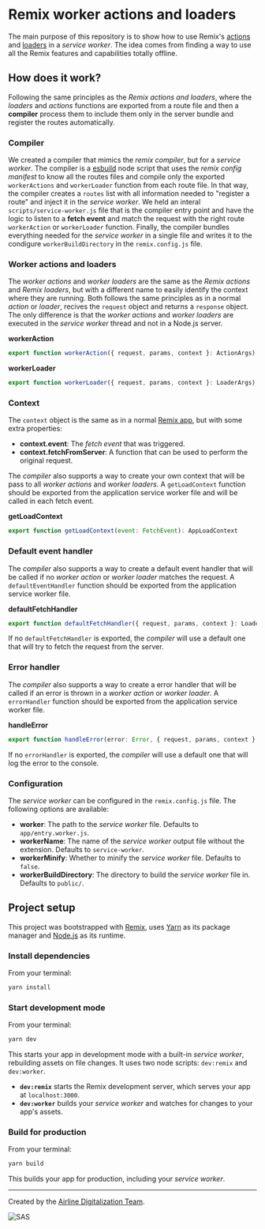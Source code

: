 # Remix worker actions and loaders

The main purpose of this repository is to show how to use Remix's [actions](https://remix.run/docs/en/main/guides/data-writes) and [loaders](https://remix.run/docs/en/main/guides/data-loading) in a _service worker_.
The idea comes from finding a way to use all the Remix features and capabilities totally offline.

## How does it work?

Following the same principles as the _Remix actions and loaders_, where the _loaders_ and _actions_ functions are exported from a route file and then a **compiler** process them to include them only in the server bundle and register the routes automatically.

### Compiler

We created a compiler that mimics the _remix compiler_, but for a _service worker_. The compiler is a [esbuild](https://esbuild.github.io/) node script that uses the _remix config manifest_ to know all the routes files and compile only the exported `workerActions` and `workerLoader` function from each route file. In that way, the compiler creates a `routes` list with all information needed to "register a route" and inject it in the _service worker_.
We held an interal `scripts/service-worker.js` file that is the compiler entry point and have the logic to listen to a **fetch event** and match the request with the right route `workerAction` or `workerLoader` function.
Finally, the compiler bundles everything needed for the _service worker_ in a single file and writes it to the condigure `workerBuildDirectory` in the `remix.config.js` file.

### Worker actions and loaders

The _worker actions_ and _worker loaders_ are the same as the _Remix actions_ and _Remix loaders_, but with a different name to easily identify the context where they are running. Both follows the same principles as in a normal _action_ or _loader_, recives the `request` object and returns a `response` object. The only difference is that the _worker actions_ and _worker loaders_ are executed in the _service worker_ thread and not in a Node.js server.

**workerAction**

```js
export function workerAction({ request, params, context }: ActionArgs): Promise<Response> | Response | Promise<AppData> | AppData
```

**workerLoader**

```js
export function workerLoader({ request, params, context }: LoaderArgs): Promise<Response> | Response | Promise<AppData> | AppData
```

### Context

The `context` object is the same as in a normal [Remix app](https://remix.run/docs/en/1.19.1/route/loader#contex), but with some extra properties:

- **context.event**: The _fetch event_ that was triggered.
- **context.fetchFromServer**: A function that can be used to perform the original request.

The _compiler_ also supports a way to create your own context that will be pass to all _worker actions_ and _worker loaders_. A `getLoadContext` function should be exported from the application service worker file and will be called in each fetch event.

**getLoadContext**

```js
export function getLoadContext(event: FetchEvent): AppLoadContext
```

### Default event handler

The _compiler_ also supports a way to create a default event handler that will be called if no _worker action_ or _worker loader_ matches the request. A `defaultEventHandler` function should be exported from the application service worker file.

**defaultFetchHandler**

```js
export function defaultFetchHandler({ request, params, context }: LoaderArgs): Promise<Response> | Response
```

If no `defaultFetchHandler` is exported, the _compiler_ will use a default one that will try to fetch the request from the server.

### Error handler

The _compiler_ also supports a way to create a error handler that will be called if an error is thrown in a _worker action_ or _worker loader_. A `errorHandler` function should be exported from the application service worker file.

**handleError**

```js
export function handleError(error: Error, { request, params, context }: LoaderArgs | ActionArgs)): void
```

If no `errorHandler` is exported, the _compiler_ will use a default one that will log the error to the console.

### Configuration

The _service worker_ can be configured in the `remix.config.js` file. The following options are available:

- **worker**: The path to the _service worker_ file. Defaults to `app/entry.worker.js`.
- **workerName**: The name of the _service worker_ output file without the extension. Defaults to `service-worker`.
- **workerMinify**: Whether to minify the _service worker_ file. Defaults to `false`.
- **workerBuildDirectory**: The directory to build the _service worker_ file in. Defaults to `public/`.

## Project setup

This project was bootstrapped with [Remix](https://remix.run), uses [Yarn](https://yarnpkg.com) as its package manager and [Node.js](https://nodejs.org) as its runtime.

### Install dependencies

From your terminal:

```sh
yarn install
```

### Start development mode

From your terminal:

```sh
yarn dev
```

This starts your app in development mode with a built-in _service worker_, rebuilding assets on file changes. It uses two node scripts: `dev:remix` and `dev:worker`.

- **`dev:remix`** starts the Remix development server, which serves your app at `localhost:3000`.
- **`dev:worker`** builds your _service worker_ and watches for changes to your app's assets.

### Build for production

From your terminal:

```sh
yarn build
```

This builds your app for production, including your _service worker_.

---

Created by the [Airline Digitalization Team](mailto:airlinedigitalization@flysas.com).

![SAS](https://user-images.githubusercontent.com/850110/180438296-f79396e1-cb77-4f82-93e0-1d5bf5bea6a1.svg 'SAS')
